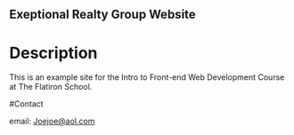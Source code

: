 Exeptional Realty Group Website
---

# Description

This is an example site for the Intro to Front-end Web Development Course at The Flatiron School.

#Contact

email: Joejoe@aol.com
